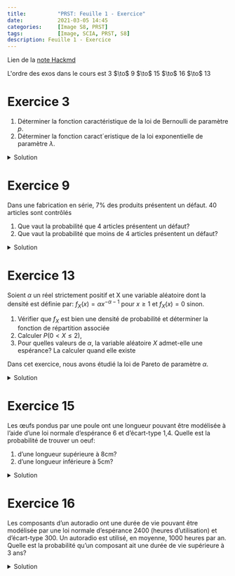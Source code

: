 ```yaml
---
title:          "PRST: Feuille 1 - Exercice"
date:           2021-03-05 14:45
categories:     [Image S8, PRST]
tags:           [Image, SCIA, PRST, S8]
description: Feuille 1 - Exercice
---
```

Lien de la [note Hackmd](https://hackmd.io/@lemasymasa/SJ6TZxemd)

<div class="alert alert-info" role="alert" markdown="1">
L'ordre des exos dans le cours est 3 $\to$ 9 $\to$ 15 $\to$ 16 $\to$ 13
</div>

# Exercice 3
1. Déterminer la fonction caractéristique de la loi de Bernoulli de paramètre $p$.
2. Déterminer la fonction caract´eristique de la loi exponentielle de paramètre $\lambda$.

<details markdown="1">
<summary>Solution</summary>
1. $X\sim\mathcal B(p), E(e^{itx}) = p\times e^{it\times 1} + (1-p)e^{it\times 0} = 1-p+p e^{it}$
2. Soit $t\in\mathbb R$:

$$
\begin{aligned}
\phi(t) = E(e^{itX}) &= \int_0^{+\infty}e^{itx}\lambda e^{-\lambda x}dx\\
&= \lambda\int_0^te^{(it-X)x}dx\\
\text{Soit } A\gt0: \int_0^Ae^{(it-X)x}dx &= \biggr[\frac{1}{it-\lambda}e^{(it-\lambda)x}\biggr]_0^A\\
&= \frac{1}{it-\lambda}e^{(it-\lambda)A} - \frac{1}{it-\lambda}\times1\\
e^{(it-\lambda)A} &= \underbrace{e^{itA}}_{\le1 \text{ car bornee}}\times e^{-\lambda A}\\
\end{aligned}\\
\lim_{A\to+\infty} e^{-\lambda A} = 0
$$

Car $\lambda\gt 0$. Par ailleurs $\vert e^{itA}\vert\le1$. Donc $\lim_{A\to+\infty}\frac{1}{it-\lambda} e^{-\lambda A} = 0$ d'ou $\lim_{A\to+\infty}\int_0^Ae^{(it-\lambda)x}dx = - \frac{1}{it-\lambda} = \frac{1}{\lambda - it}$.

Conclusion: $\int_0^{+\infty}e^{(it-\lambda)x}dx$ est bien definie et egale a $\frac{1}{\lambda - it}$

<div class="alert alert-success" role="alert" markdown="1">
$$
\phi(t) = \frac{\lambda}{\lambda - it}
$$
</div>

</details>

# Exercice 9
Dans une fabrication en série, 7% des produits présentent un défaut. 40 articles sont contrôlés
1. Que vaut la probabilité que 4 articles présentent un défaut?
2. Que vaut la probabilité que moins de 4 articles présentent un défaut?


<details markdown="1">
<summary>Solution</summary>

*Pourquoi peut-on considerer que chaque V.A. (echantillon) sont independantes les unes des autres ?*

<div class="alert alert-success" role="alert" markdown="1">
Comme c'est une **fabrication en serie**, c'est fait en tres grand nombre et un echantillon de 40 ne change rien. 
</div>

<div class="alert alert-danger" role="alert" markdown="1">
Pour parler de loi binomiale, il faut que l'echantillon soit petit par rapport a la population.
</div>

$$
\begin{aligned}
P(X=4)&=\binom{40}{4}\times0,07^4\times4,96^36\simeq0,16\\
P(X\lt4)&=P(X=1)+P(X=2)+P(X=3)\simeq 0,69
\end{aligned}
$$

</details>


# Exercice 13
Soient $\alpha$ un réel strictement positif et X une variable aléatoire dont la densité est définie par:
$f_X(x) = \alpha x^{−\alpha−1}$ pour $x \ge 1$ et $f_X(x) = 0$ sinon.
1. Vérifier que $f_X$ est bien une densité de probabilité et déterminer la fonction de répartition associée
2. Calculer $P(0 \lt X \le 2)$,
3. Pour quelles valeurs de $\alpha$, la variable aléatoire $X$ admet-elle une espérance? La calculer quand elle existe

Dans cet exercice, nous avons étudié la loi de Pareto de paramètre $\alpha$.

<details markdown="1">
<summary>Solution</summary>
1. Montrons que $f_X$ est bien une densite.

$$
\begin{aligned}
&\text{i. } f_X(x)\ge0 \text{ par construction.}\\
&\text{ii. } \int_1^{+\infty}f_X(x)dx=1?
\end{aligned}
$$

Soit $A\gt0$:

$$
\begin{aligned}
\int_1^Af_X(x)dx=\int_1^A\alpha x^{-\alpha-1}dx &= \biggr[\frac{\alpha}{-\alpha}x^{-\alpha}\biggr]_1^A\\
&= [x^{-\alpha}]_1^A
\end{aligned}
$$

On sait que 

$$
lim_{A\to+\infty}A^{-\alpha}=lim_{A\to+\infty}\frac{1}{A^\alpha} = 0
$$

D'ou 

$$
\int_1^{+\infty}f_X(x)dx=\lim_{A\to+\infty}\int_1^Af_X(x)dx = 1
$$

Fonction de repartition:

$$
F_X(x) = \int_1^x\alpha t^{-\alpha-1}dt = 1-x^{-\alpha}
$$

2.

$$
\begin{aligned}
P(0\lt x\le2) &= P(1\le Y\le2) = \int_1^2\alpha x^{-\alpha-1}dx\\
&=[-x^{-\alpha}]_1^2 = 1-\frac{1}{2^\alpha}
\end{aligned}
$$

3.$\alpha\gt 1$

</details>

# Exercice 15
Les œufs pondus par une poule ont une longueur pouvant être modélisée à l’aide d’une loi normale d’espérance 6 et d’écart-type 1,4. Quelle est la probabilité de trouver un oeuf:
1. d’une longueur supérieure à 8cm?
2. d’une longueur inférieure à 5cm?

<details markdown="1">
<summary>Solution</summary>
1. Notons L la v.a. consideree $L\sim\omega(6,(1,4)^2)$, $Y=\frac{X-6}{1,4}\sim\mathcal N(0,1)$

$$
\begin{aligned}
1-P(X\le8) &= 1-P(\frac{X-6}{1,4}\le \frac{8-6}{1,4}) \text{ Possible de le faire directement car 8 est positif}\\
&= 1-P(Y\le\frac{10}{7})\simeq1-P(Y\le 1,43)
\end{aligned}
$$

Cherchons 1,43 dans la table $\mathcal N(0,1)$

$$
1-P(Y\le1,43)\simeq0,92\sim0,08
$$

2.

$$
\begin{aligned}
P(X\lt5) &= P(Y\lt\frac{5-6}{1,4}) = P(Y\lt-\frac{1}{1,4})\simeq P(Y\lt-0,71)\\
&= 1-P(Y\lt0,71)
\end{aligned}
$$

D'apres la table de la loi $\mathcal N(0,1)$ $P(Y\lt0,71)\simeq0,76$ donc $P(Y\ge0,71)\simeq 0,24$ et $P(X\lt5) = P(Y\lt-0,71)\simeq0,24$

</details>

# Exercice 16
Les composants d’un autoradio ont une durée de vie pouvant être modélisée par une loi normale d’espérance 2400 (heures d’utilisation) et d’écart-type 300. Un autoradio est utilisé, en moyenne, 1000 heures par an. Quelle est la probabilité qu’un composant ait une durée de vie supérieure à 3 ans?

<details markdown="1">
<summary>Solution</summary>
Methode de professionnel:

<div class="alert alert-info" role="alert" markdown="1">
Si $X$ suit une loi normale $N(\mu,\sigma^2)$

$$
P(\mu-\sigma\le X\le\mu+\sigma)\simeq0,68\\
P(\mu-2\sigma\le X\le\mu+2\sigma)\simeq0,95\\
P(\mu-3\sigma\le X\le\mu+3\sigma)\simeq0,997\\
$$
</div>

$$
P(2400-2\times300\le X\le2400+2\times300) = P(1800\le X\le3000)\simeq0,95\\
Y=\frac{X-2400}{300}\sim\mathcal N(0,1)\\
P(X\gt3000)=P(\frac{X-2400}{300}\gt2)\Rightarrow1-P(Y\le2)\simeq1-0,997=0,023 \text{ le jeu des arrondis}
$$

</details>